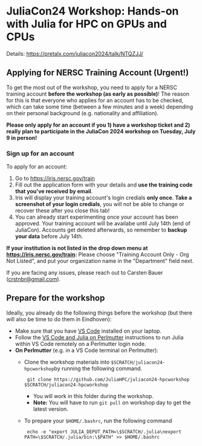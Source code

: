 # JuliaCon24 Workshop: Hands-on with Julia for HPC on GPUs and CPUs

Details: https://pretalx.com/juliacon2024/talk/NTQZJJ/

## Applying for NERSC Training Account (Urgent!)

To get the most out of the workshop, you need to apply for a NERSC training account **before the workshop (as early as possible)**! The reason for this is that everyone who applies for an account has to be checked, which can take some time (between a few minutes and a week) depending on their personal background (e.g. nationality and affiliation).

**Please only apply for an account if you 1) have a workshop ticket and 2) really plan to participate in the JuliaCon 2024 workshop on Tuesday, July 9 in person!**

### Sign up for an account

To apply for an account:
1. Go to https://iris.nersc.gov/train
2. Fill out the application form with your details and **use the training code that you've received by email**.
3. Iris will display your training account's login credials **only once**. **Take a screenshot of your login credials**, you will not be able to change or recover these after you close this tab!
4. You can already start experimenting once your account has been approved. Your training account will be availabe until July 14th (end of JuliaCon). Accounts get deleted afterwards, so remember to **backup your data** before July 14th.

**If your institution is not listed in the drop down menu at  https://iris.nersc.gov/train:** Please choose "Training Account Only - Org Not Listed", and put your organization name in the "Department" field next.

If you are facing any issues, please reach out to Carsten Bauer (crstnbr@gmail.com).

## Prepare for the workshop

Ideally, you already do the following things before the workshop (but there will also be time to do them in Eindhoven):
* Make sure that you have [VS Code](https://code.visualstudio.com/download) installed on your laptop.
* Follow the [VS Code and Julia on Perlmutter](help/vscode_julia_on_perlmutter.md) instructions to run Julia within VS Code remotely on a Perlmutter login node.
* **On Perlmutter** (e.g. in a VS Code terminal on Perlmutter):
  * Clone the workshop materials into `$SCRATCH/juliacon24-hpcworkshop`by running the following command.

         git clone https://github.com/JuliaHPC/juliacon24-hpcworkshop $SCRATCH/juliacon24-hpcworkshop
    
    * You will work in this folder during the workshop.
    * **Note:** You will have to run `git pull` on workshop day to get the latest version.
  * To prepare your `$HOME/.bashrc`, run the following command

         echo -e "export JULIA_DEPOT_PATH=\$SCRATCH/.julia\nexport PATH=\$SCRATCH/.julia/bin:\$PATH" >> $HOME/.bashrc

